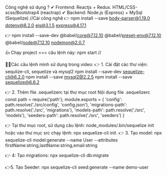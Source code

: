 Công nghệ sử dụng ?
✔ Frontend: Reactjs + Redux. HTML/CSS-scss/Bootstrap4 (reactrap)
✔ Backend: Node.js (Express) + MySql (Sequelize)
//Cài công nghệ
👉 npm install --save body-parser@1.19.0 dotenv@8.2.0 ejs@3.1.5 express@4.17.1

👉 npm install --save-dev @babel/core@7.12.10 @babel/preset-env@7.12.10 
@babel/node@7.12.10 nodemon@2.0.7

👍 Chạy project === câu lệnh này:  npm start
//



🐱‍🏍Các câu lệnh mình sử dụng trong video:
👉 1. Cài đặt các thư viện: sequlize-cli, sequelize và mysql2
npm install --save-dev sequelize-cli@6.2.0
npm install --save mysql2@2.2.5
npm install --save sequelize@6.6.2

👉 2. Thêm file .sequelizerc tại thư mục root
Nội dung file .sequelizerc
const path = require('path');
module.exports = {
  'config': path.resolve('./src/config', 'config.json'),
  'migrations-path': path.resolve('./src', 'migrations'),
  'models-path': path.resolve('./src', 'models'),
  'seeders-path': path.resolve('./src', 'seeders')
}

👉 Tại thư mục root, sử dụng câu lệnh: node_modules/.bin/sequelize init
hoặc vào thư mục src chạy lệnh: npx sequelize-cli init.
👉 3. Tạo model: 
npx sequelize-cli model:generate --name User --attributes firstName:string,lastName:string,email:string

👉 4: Tạo migrations:
npx sequelize-cli db:migrate

👉5. Tạo Seeder: npx sequelize-cli seed:generate --name demo-user
